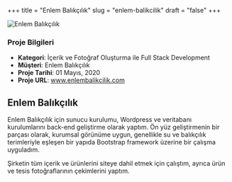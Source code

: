 +++
title = "Enlem Balıkçılık"
slug = "enlem-balikcilik"
draft = "false"
+++


<img src="/images/portfolio/enlemb.jpg" class="img-responsive" alt="Enlem Balıkçılık">

<div class="card-header bg-secondary p-2">
        <h3 class="card-title p-2">Proje Bilgileri</h3>
        <ul>
          <li><strong>Kategori</strong>: İçerik ve Fotoğraf Oluşturma ile Full Stack Development</li>
          <li><strong>Müşteri</strong>: Enlem Balıkçılık</li>
          <li><strong>Proje Tarihi</strong>: 01 Mayıs, 2020</li>
          <li><strong>Proje URL</strong>: <a href="http://www.enlembalikcilik.com/">www.enlembalikcilik.com</a></li>
        </ul>
</div>


<div class="card-body">
     <h2 class="card-title py-2">Enlem Balıkçılık</h2>
          <p>
           Enlem Balıkçılık için sunucu kurulumu, Wordpress ve veritabanı kurulumlarını back-end geliştirme olarak yaptım. Ön yüz geliştirmenin bir parçası olarak, kurumsal görünüme uygun, genellikle su ve balıkçılık terimleriyle eşleşen bir yapıda Bootstrap framework üzerine bir çalışma uyguladım.</p>
           <p>
            Şirketin tüm içerik ve ürünlerini siteye dahil etmek için çalıştım, ayrıca ürün ve tesis fotoğraflarının çekimlerini yaptım.</p>
</div>
